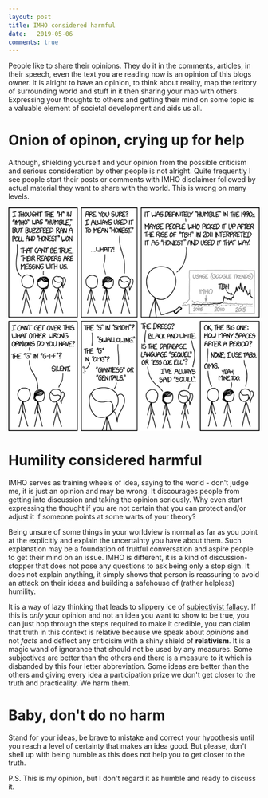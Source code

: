 ```yaml
---
layout: post
title: IMHO considered harmful
date:   2019-05-06 
comments: true
---
```


People like to share their opinions. They do it in the comments, articles, in their speech, even the text you are reading now is an opinion of this blogs owner. It is alright to have an opinion, to think about reality, map the teritory of surrounding world and stuff in it then sharing your map with others. Expressing your thoughts to others and getting their mind on some topic is a valuable element of societal development and aids us all.

# Onion of opinon, crying up for help

Although, shielding yourself and your opinion from the possible criticism and serious consideration by other people is not alright. Quite frequently I see people start their posts or comments with IMHO disclaimer followed by actual material they want to share with the world. This is wrong on many levels.

![IMHO](/assets/images/imho.png)

# Humility considered harmful

IMHO serves as training wheels of idea, saying to the world - don't judge me, it is just an opinion and may be wrong. It discourages people from getting into discussion and taking the opinion seriously. Why even start expressing the thought if you are not certain that you can protect and/or adjust it if someone points at some warts of your theory? 

Being unsure of some things in your worldview is normal as far as you point at the explicitly and explain the uncertainty you have about them. Such explanation may be a foundation of fruitful conversation and aspire people to get their mind on an issue. IMHO is different, it is a kind of discussion-stopper that does not pose any questions to ask being only a stop sign. It does not explain anything, it simply shows that person is reassuring to avoid an attack on their ideas and building a safehouse of  (rather helpless) humility.

It is a way of lazy thinking that leads to slippery ice of [subjectivist fallacy](https://en.wikipedia.org/wiki/Relativist_fallacy). If this is *only* your opinion and not an idea you want to show to be true, you can just hop through the steps required to make it credible, you can claim that truth in this context is relative because we speak about *opinions* and not *facts* and deflect any criticisim with a shiny shield of **relativism**. It is a magic wand of ignorance that should not be used by any measures. Some subjectives are better than the others and there is a measure to it which is disbanded by this four letter abbreviation. Some ideas are better than the others and giving every idea a participation prize we don't get closer to the truth and practicality. We harm them.

# Baby, don't do no harm

Stand for your ideas, be brave to mistake and correct your hypothesis until you reach a level of certainty that makes an idea good. But please, don't shell up with being humble as this does not help you to get closer to the truth.

P.S. This is my opinion, but I don't regard it as humble and ready to discuss it.